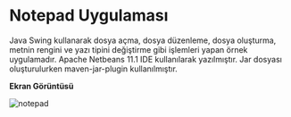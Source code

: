 # Notepad Uygulaması

Java Swing kullanarak dosya açma, dosya düzenleme, dosya oluşturma, metnin rengini ve yazı tipini değiştirme gibi işlemleri yapan örnek uygulamadır. Apache Netbeans 11.1 IDE kullanılarak yazılmıştır. Jar dosyası oluşturulurken maven-jar-plugin kullanılmıştır.

**Ekran Görüntüsü**

![notepad](https://github.com/mertkolgu/java-swing-examples/blob/master/notepad-uygulamasi/screenshots/notepad.png)
